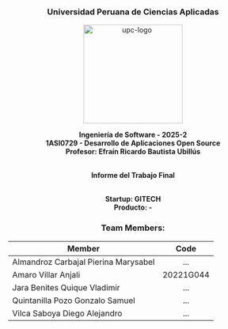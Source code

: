 <div align="center">

<h3>Universidad Peruana de Ciencias Aplicadas</h3>

<img alt="upc-logo" src="https://upload.wikimedia.org/wikipedia/commons/f/fc/UPC_logo_transparente.png" width="200"/><br>

<strong>Ingeniería de Software - 2025-2</strong><br>
<strong>1ASI0729 - Desarrollo de Aplicaciones Open Source</strong><br>
<strong>Profesor: Efraín Ricardo Bautista Ubillús</strong><br>

<br><strong>Informe del Trabajo Final</strong><br><br>

<strong>Startup: GITECH </strong><br>
<strong>Producto: -</strong><br>



### Team Members:

| Member                               |   Code    |
|--------------------------------------|:---------:|
| Almandroz Carbajal Pierina Marysabel |    ...    |
| Amaro Villar Anjali                  | 20221G044 |
| Jara Benites Quique Vladimir         |    ...    |
| Quintanilla Pozo Gonzalo Samuel      |    ...    |
| Vilca Saboya Diego Alejandro         |    ...    |

</div>